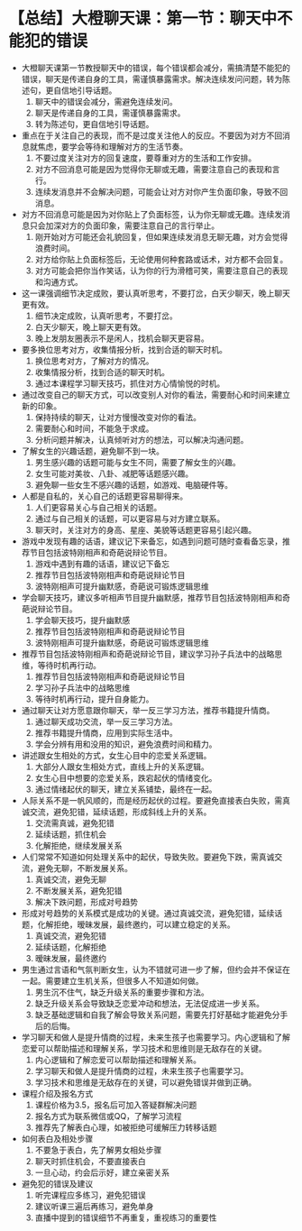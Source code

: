 # 【总结】大橙聊天课：第一节：聊天中不能犯的错误

-   大橙聊天课第一节教授聊天中的错误，每个错误都会减分，需搞清楚不能犯的错误，聊天是传递自身的工具，需谨慎暴露需求。解决连续发问问题，转为陈述句，更自信地引导话题。
    1.  聊天中的错误会减分，需避免连续发问。
    2.  聊天是传递自身的工具，需谨慎暴露需求。
    3.  转为陈述句，更自信地引导话题。
-   重点在于关注自己的表现，而不是过度关注他人的反应。不要因为对方不回消息就焦虑，要学会等待和理解对方的生活节奏。
    1.  不要过度关注对方的回复速度，要尊重对方的生活和工作安排。
    2.  对方不回消息可能是因为觉得你无聊或无趣，需要注意自己的表现和言行。
    3.  连续发消息并不会解决问题，可能会让对方对你产生负面印象，导致不回消息。
-   对方不回消息可能是因为对你贴上了负面标签，认为你无聊或无趣。连续发消息只会加深对方的负面印象，需要注意自己的言行举止。
    1.  刚开始对方可能还会礼貌回复，但如果连续发消息无聊无趣，对方会觉得浪费时间。
    2.  对方给你贴上负面标签后，无论使用何种套路或话术，对方都不会回复。
    3.  对方可能会把你当作笑话，认为你的行为滑稽可笑，需要注意自己的表现和沟通方式。
-   这一课强调细节决定成败，要认真听思考，不要打岔，白天少聊天，晚上聊天更有效。
    1.  细节决定成败，认真听思考，不要打岔。
    2.  白天少聊天，晚上聊天更有效。
    3.  晚上发朋友圈表示不是闲人，找机会聊天更容易。
-   要多换位思考对方，收集情报分析，找到合适的聊天时机。
    1.  换位思考对方，了解对方的情况。
    2.  收集情报分析，找到合适的聊天时机。
    3.  通过本课程学习聊天技巧，抓住对方心情愉悦的时机。
-   通过改变自己的聊天方式，可以改变别人对你的看法，需要耐心和时间来建立新的印象。
    1.  保持持续的聊天，让对方慢慢改变对你的看法。
    2.  需要耐心和时间，不能急于求成。
    3.  分析问题并解决，认真倾听对方的想法，可以解决沟通问题。
-   了解女生的兴趣话题，避免聊不到一块。
    1.  男生感兴趣的话题可能与女生不同，需要了解女生的兴趣。
    2.  女生可能对美妆、八卦、减肥等话题感兴趣。
    3.  避免聊一些女生不感兴趣的话题，如游戏、电脑硬件等。
-   人都是自私的，关心自己的话题更容易聊得来。
    1.  人们更容易关心与自己相关的话题。
    2.  通过与自己相关的话题，可以更容易与对方建立联系。
    3.  聊天时，关注对方的身高、星座、美貌等话题更容易引起兴趣。
-   游戏中发现有趣的话语，建议记下来备忘，如遇到问题可随时查看备忘录，推荐节目包括波特刚相声和奇葩说辩论节目。
    1.  游戏中遇到有趣的话语，建议记下备忘
    2.  推荐节目包括波特刚相声和奇葩说辩论节目
    3.  波特刚相声可提升幽默感，奇葩说可锻炼逻辑思维
-   学会聊天技巧，建议多听相声节目提升幽默感，推荐节目包括波特刚相声和奇葩说辩论节目。
    1.  学会聊天技巧，提升幽默感
    2.  推荐节目包括波特刚相声和奇葩说辩论节目
    3.  波特刚相声可提升幽默感，奇葩说可锻炼逻辑思维
-   推荐节目包括波特刚相声和奇葩说辩论节目，建议学习孙子兵法中的战略思维，等待时机再行动。
    1.  推荐节目包括波特刚相声和奇葩说辩论节目
    2.  学习孙子兵法中的战略思维
    3.  等待时机再行动，提升自身能力。
-   通过聊天让对方愿意跟你聊天，举一反三学习方法，推荐书籍提升情商。
    1.  通过聊天成功交流，举一反三学习方法。
    2.  推荐书籍提升情商，应用到实际生活中。
    3.  学会分辨有用和没用的知识，避免浪费时间和精力。
-   讲述跟女生相处的方式，女生心目中的恋爱关系逻辑。
    1.  大部分人跟女生相处方式，直线上升的关系逻辑。
    2.  女生心目中想要的恋爱关系，跌宕起伏的情绪变化。
    3.  通过情绪起伏的聊天，建立关系铺垫，最终在一起。
-   人际关系不是一帆风顺的，而是经历起伏的过程。要避免直接表白失败，需真诚交流，避免犯错，延续话题，形成斜线上升的关系。
    1.  交流需真诚，避免犯错
    2.  延续话题，抓住机会
    3.  化解拒绝，继续发展关系
-   人们常常不知道如何处理关系中的起伏，导致失败。要避免下跌，需真诚交流，避免无聊，不断发展关系。
    1.  真诚交流，避免无聊
    2.  不断发展关系，避免犯错
    3.  解决下跌问题，形成对号趋势
-   形成对号趋势的关系模式是成功的关键。通过真诚交流，避免犯错，延续话题，化解拒绝，暧昧发展，最终邀约，可以建立稳定的关系。
    1.  真诚交流，避免犯错
    2.  延续话题，化解拒绝
    3.  暧昧发展，最终邀约
-   男生通过言语和气氛判断女生，认为不错就可进一步了解，但约会并不保证在一起。需要建立生机关系，但很多人不知道如何做。
    1.  男生沉不住气，缺乏升级关系的重要步骤和方法。
    2.  缺乏升级关系会导致缺乏恋爱冲动和想法，无法促成进一步关系。
    3.  缺乏基础逻辑和自我了解会导致关系问题，需要先打好基础才能避免分手后的后悔。
-   学习聊天和做人是提升情商的过程，未来生孩子也需要学习。内心逻辑和了解恋爱可以帮助描述和理解关系，学习技术和思维则是无敌存在的关键。
    1.  内心逻辑和了解恋爱可以帮助描述和理解关系。
    2.  学习聊天和做人是提升情商的过程，未来生孩子也需要学习。
    3.  学习技术和思维是无敌存在的关键，可以避免错误并做到正确。
-   课程介绍及报名方式
    1.  课程价格为3.5，报名后可加入答疑群解决问题
    2.  报名方式为联系微信或QQ，了解学习流程
    3.  推荐先了解表白心理，如被拒绝可缓解压力转移话题
-   如何表白及相处步骤
    1.  不要急于表白，先了解男女相处步骤
    2.  聊天时抓住机会，不要直接表白
    3.  一旦心动，约会后示好，建立亲密关系
-   避免犯的错误及建议
    1.  听完课程应多练习，避免犯错误
    2.  建议听课三遍后再练习，避免单身
    3.  直播中提到的错误细节不再重复，重视练习的重要性